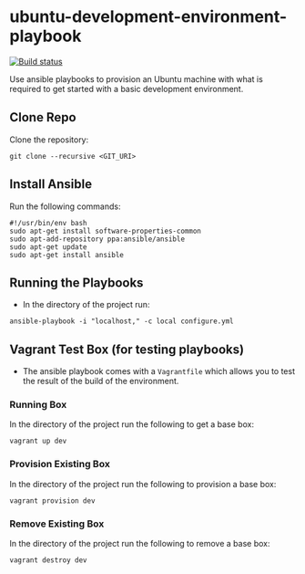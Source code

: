 # ubuntu-development-environment-playbook
[![Build status](https://ci.appveyor.com/api/projects/status/h9jfg86ujd058s0b?svg=true)](https://ci.appveyor.com/project/AndyMacDroo/ubuntu-development-environment-playbook)

Use ansible playbooks to provision an Ubuntu machine with what is required to get started with a basic development environment.

## Clone Repo ##

Clone the repository:

```
git clone --recursive <GIT_URI>
```

## Install Ansible ##

Run the following commands:

```
#!/usr/bin/env bash
sudo apt-get install software-properties-common
sudo apt-add-repository ppa:ansible/ansible
sudo apt-get update
sudo apt-get install ansible
```

## Running the Playbooks ##

* In the directory of the project run:

```
ansible-playbook -i "localhost," -c local configure.yml
```

## Vagrant Test Box (for testing playbooks) ##

* The ansible playbook comes with a `Vagrantfile` which allows you to test the result of the build of the environment. 

### Running Box ###

In the directory of the project run the following to get a base box:

```
vagrant up dev
```

### Provision Existing Box ###

In the directory of the project run the following to provision a base box:

```
vagrant provision dev
```


### Remove Existing Box ###

In the directory of the project run the following to remove a base box:

```
vagrant destroy dev
```


